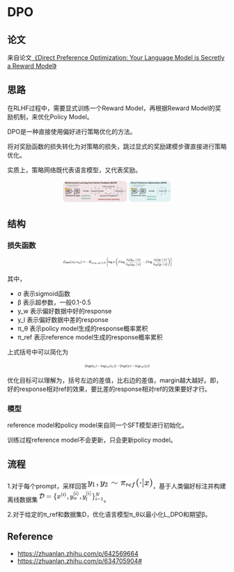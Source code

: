 # DPO

## 论文
来自论文[《Direct Preference Optimization: Your Language Model is Secretly a Reward Model》](https://arxiv.org/abs/2305.18290)

## 思路
 在RLHF过程中，需要显式训练一个Reward Model，再根据Reward Model的奖励机制，来优化Policy Model。

 DPO是一种直接使用偏好进行策略优化的方法。

 将对奖励函数的损失转化为对策略的损失，跳过显式的奖励建模步骤直接进行策略优化。

 实质上，策略网络既代表语言模型，又代表奖励。

<div align=center>
<img src=https://github.com/wzzzd/LLM_Learning_Note/blob/main/img/tuning/align-dpo-process1.png width=50% />
</div>


## 结构
### 损失函数

<div align=center>
<img src=https://github.com/wzzzd/LLM_Learning_Note/blob/main/img/tuning/align-dpo-func1.png width=50% />
</div>

其中，
- σ 表示sigmoid函数
- β 表示超参数，一般0.1-0.5
- y_w 表示偏好数据中好的response
- y_l 表示偏好数据中差的response
- π_θ 表示policy model生成的response概率累积
- π_ref 表示reference model生成的response概率累积

上式括号中可以简化为

<div align=center>
<img src=https://github.com/wzzzd/LLM_Learning_Note/blob/main/img/tuning/align-dpo-func2.png width=30% />
</div>

优化目标可以理解为，括号左边的差值，比右边的差值，margin越大越好。即，好的response相对ref的效果，要比差的response相对ref的效果要好才行。


### 模型
reference model和policy model来自同一个SFT模型进行初始化。

训练过程reference model不会更新，只会更新policy model。

## 流程

1.对于每个prompt，采样回答<img src=https://github.com/wzzzd/LLM_Learning_Note/blob/main/img/tuning/align-dpo-func3.png width=30% />，基于人类偏好标注并构建离线数据集<img src=https://github.com/wzzzd/LLM_Learning_Note/blob/main/img/tuning/align-dpo-func4.png width=30% />。

2.对于给定的π_ref和数据集D，优化语言模型π_θ以最小化L_DPO和期望β。

## Reference

- https://zhuanlan.zhihu.com/p/642569664
- https://zhuanlan.zhihu.com/p/634705904# 

